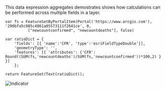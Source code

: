 This data expression aggregates demostrates shows how calculations can be performed across multiple fields in a layer. 

```
var fs = FeatureSetByPortalItem(Portal('https://www.arcgis.com'), '290bfa5c085c4861a85573111f2641ce', 0, 
          ["newcountconfirmed", "newcountdeaths"], false)
          
var ratioDict = { 
    'fields': [{ 'name':'CFR', 'type':'esriFieldTypeDouble'}], 
    'geometryType': '', 
    'features': [{ 'attributes': {'CFR': Round((SUM(fs,'newcountdeaths')/SUM(fs,'newcountconfirmed'))*100,2) } }] 
    }; 

return FeatureSet(Text(ratioDict)); 
```

![Indicator](/images/CalculationAcrossColumns.png)
